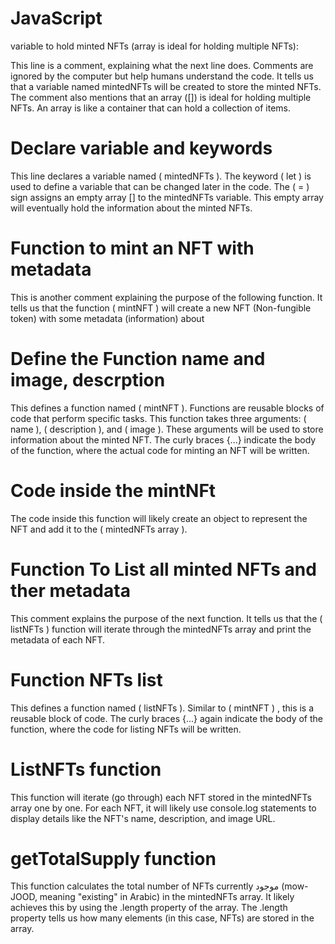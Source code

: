 # JavaScript

variable to hold minted NFTs (array is ideal for holding multiple NFTs):

This line is a comment, explaining what the next line does. Comments are ignored by the computer but help humans understand the code.
It tells us that a variable named mintedNFTs will be created to store the minted NFTs.
The comment also mentions that an array ([]) is ideal for holding multiple NFTs. An array is like a container that can hold a collection of items.

# Declare variable and keywords

This line declares a variable named ( mintedNFTs ).
The keyword ( let ) is used to define a variable that can be changed later in the code.
The ( = ) sign assigns an empty array [] to the mintedNFTs variable. This empty array will eventually hold the information about the minted NFTs.

# Function to mint an NFT with metadata
This is another comment explaining the purpose of the following function.
It tells us that the function  ( mintNFT ) will create a new NFT (Non-fungible token) with some metadata (information) about 

# Define the Function name and image, descrption

This defines a function named ( mintNFT ). Functions are reusable blocks of code that perform specific tasks.
This function takes three arguments: ( name ),  ( description ), and ( image ). These arguments will be used to store information about the minted NFT.
The curly braces {...} indicate the body of the function, where the actual code for minting an NFT will be written.

# Code inside the mintNFt
The code inside this function will likely create an object to represent the NFT and add it to the ( mintedNFTs array ).

# Function To List all minted NFTs and ther metadata

This comment explains the purpose of the next function.
It tells us that the  ( listNFTs ) function will iterate through the mintedNFTs array and print the metadata of each NFT.

# Function NFTs list 

This defines a function named  ( listNFTs ). Similar to ( mintNFT ) , this is a reusable block of code.
The curly braces {...} again indicate the body of the function, where the code for listing NFTs will be written.

# ListNFTs function

This function will iterate (go through) each NFT stored in the mintedNFTs array one by one.
For each NFT, it will likely use console.log statements to display details like the NFT's name, description, and image URL.

# getTotalSupply function

This function calculates the total number of NFTs currently موجود (mow-JOOD, meaning "existing" in Arabic) in the mintedNFTs array.
It likely achieves this by using the .length property of the array. The .length property tells us how many elements (in this case, NFTs) are stored in the array.
